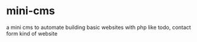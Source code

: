 # mini-cms
 a mini cms to automate building basic websites with php like todo, contact form kind of website
